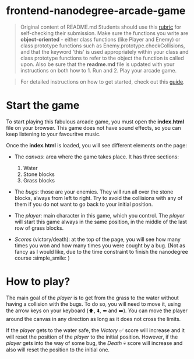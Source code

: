 frontend-nanodegree-arcade-game
===============================

> Original content of README.md
>Students should use this [rubric](https://review.udacity.com/#!/projects/2696458597/rubric) for self-checking their submission. Make sure the functions you write are **object-oriented** - either class functions (like Player and Enemy) or class prototype functions such as Enemy.prototype.checkCollisions, and that the keyword 'this' is used appropriately within your class and class prototype functions to refer to the object the function is called upon. Also be sure that the **readme.md** file is updated with your instructions on both how to 1. Run and 2. Play your arcade game.

>For detailed instructions on how to get started, check out this [guide](https://docs.google.com/document/d/1v01aScPjSWCCWQLIpFqvg3-vXLH2e8_SZQKC8jNO0Dc/pub?embedded=true).

# Start the game
To start playing this fabulous arcade game, you must open the **index.html** file on your browser.
This game does not have sound effects, so you can keep listening to your favouritve music.

Once the **index.html** is loaded, you will see different elements on the page:

* The *canvas*: area where the game takes place. It has three sections:
    1. Water
    2. Stone blocks
    3. Grass blocks

* The *bugs*: those are your enemies. They will run all over the stone blocks, always from left to right. Try to avoid the collisions with any of them if you do not want to go back to your initial position.

* The *player*: main character in this game, which you control. The *player* will start this game always in the same position, in the middle of the last row of grass blocks.

* *Scores* (victory/death): at the top of the page, you will see how many times you won and how many times you were cought by a bug. (Not as fancy as I would like, due to the time constraint to finish the nanodegree course :simple_smile: )

# How to play?
The main goal of the *player* is to get from the grass to the water without having a collision with the bugs. To do so, you will need to move it, using the arrow keys on your keyboard (:arrow_up:, :arrow_down:, :arrow_left: and :arrow_right:).
You can move the player around the canvas in any direction as long as it does not cross the limits.

If the *player* gets to the water safe, the *Victory* :white_check_mark: score will increase and it will reset the position of the *player* to the initial position.
However, if the *player* gets into the way of some bug, the *Death* :skull: score will increase and also will reset the position to the initial one.